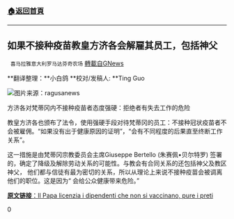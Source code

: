 ###  [:house:返回首頁](https://github.com/ourhimalayas/txt)
---

## 如果不接种疫苗教皇方济各会解雇其员工，包括神父
` 喜马拉雅意大利罗马达芬奇农场` [轉載自GNews](https://gnews.org/zh-hans/924970/)

**翻译整理：**小白鸽 **校对/发稿人: **Ting Guo

![]()![](https://gnews.org/wp-content/uploads/2021/02/il-papa-licenzia-i-dipendenti-che-non-si-vaccinano-pure-i-preti-500.jpg)图片来源：ragusanews


方济各对梵蒂冈内不接种疫苗者态度强硬：拒绝者有失去工作的危险

教皇方济各也颁布了法令，使用强硬手段对待梵蒂冈的员工：不接种冠状疫苗者不会被雇佣。“如果没有出于健康原因的证明”，“会有不同程度的后果直至终断工作关系”。

这一措施是由梵蒂冈宗教委员会主席Giuseppe Bertello (朱赛佩•贝尔特罗) 签署的，确定了降级及解除劳动关系的可能性。与教会有合同关系的还包括神父及教区神父， 他们都与信徒有最为密切的关系，所以从理论上来说不接种疫苗会被调离他们的职位。这是因为“ 会给公众健康带来危险。”

[**原文链接**：Il Papa licenzia i dipendenti che non si vaccinano, pure i preti](https://www.ragusanews.com/attualita-il-papa-licenzia-i-dipendenti-che-non-si-vaccinano-pure-i-preti-120862/)

0
